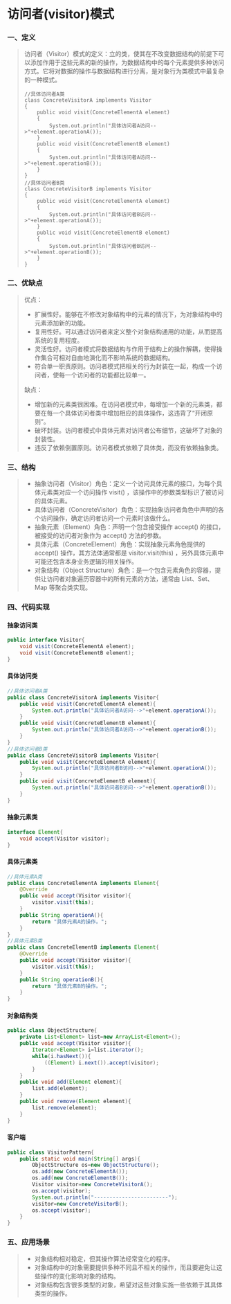# 访问者(visitor)模式

### 一、定义

> ​		访问者（Visitor）模式的定义：立的类，使其在不改变数据结构的前提下可以添加作用于这些元素的新的操作，为数据结构中的每个元素提供多种访问方式。它将对数据的操作与数据结构进行分离，是对象行为类模式中最复杂的一种模式。
>
> ```
> //具体访问者A类
> class ConcreteVisitorA implements Visitor
> {
>     public void visit(ConcreteElementA element)
>     {
>         System.out.println("具体访问者A访问-->"+element.operationA());
>     }
>     public void visit(ConcreteElementB element)
>     {
>         System.out.println("具体访问者A访问-->"+element.operationB());
>     }
> }
> //具体访问者B类
> class ConcreteVisitorB implements Visitor
> {
>     public void visit(ConcreteElementA element)
>     {
>         System.out.println("具体访问者B访问-->"+element.operationA());
>     }
>     public void visit(ConcreteElementB element)
>     {
>         System.out.println("具体访问者B访问-->"+element.operationB());
>     }
> }
> ```

### 二、优缺点

> 优点：
>
> - 扩展性好。能够在不修改对象结构中的元素的情况下，为对象结构中的元素添加新的功能。
> - 复用性好。可以通过访问者来定义整个对象结构通用的功能，从而提高系统的复用程度。
> - 灵活性好。访问者模式将数据结构与作用于结构上的操作解耦，使得操作集合可相对自由地演化而不影响系统的数据结构。
> - 符合单一职责原则。访问者模式把相关的行为封装在一起，构成一个访问者，使每一个访问者的功能都比较单一。
>
> 缺点：
>
> - 增加新的元素类很困难。在访问者模式中，每增加一个新的元素类，都要在每一个具体访问者类中增加相应的具体操作，这违背了“开闭原则”。
> - 破坏封装。访问者模式中具体元素对访问者公布细节，这破坏了对象的封装性。
> - 违反了依赖倒置原则。访问者模式依赖了具体类，而没有依赖抽象类。

### 三、结构

>- 抽象访问者（Visitor）角色：定义一个访问具体元素的接口，为每个具体元素类对应一个访问操作 visit() ，该操作中的参数类型标识了被访问的具体元素。
>- 具体访问者（ConcreteVisitor）角色：实现抽象访问者角色中声明的各个访问操作，确定访问者访问一个元素时该做什么。
>- 抽象元素（Element）角色：声明一个包含接受操作 accept() 的接口，被接受的访问者对象作为 accept() 方法的参数。
>- 具体元素（ConcreteElement）角色：实现抽象元素角色提供的 accept() 操作，其方法体通常都是 visitor.visit(this) ，另外具体元素中可能还包含本身业务逻辑的相关操作。
>- 对象结构（Object Structure）角色：是一个包含元素角色的容器，提供让访问者对象遍历容器中的所有元素的方法，通常由 List、Set、Map 等聚合类实现。

### 四、代码实现

#### 抽象访问类

```java
public interface Visitor{
    void visit(ConcreteElementA element);
    void visit(ConcreteElementB element);
}
```

#### 具体访问类

```java
//具体访问者A类
public class ConcreteVisitorA implements Visitor{
    public void visit(ConcreteElementA element){
        System.out.println("具体访问者A访问-->"+element.operationA());
    }
    public void visit(ConcreteElementB element){
        System.out.println("具体访问者A访问-->"+element.operationB());
    }
}
//具体访问者B类
public class ConcreteVisitorB implements Visitor{
    public void visit(ConcreteElementA element){
        System.out.println("具体访问者B访问-->"+element.operationA());
    }
    public void visit(ConcreteElementB element){
        System.out.println("具体访问者B访问-->"+element.operationB());
    }
}
```

#### 抽象元素类

```java
interface Element{
    void accept(Visitor visitor);
}
```

#### 具体元素类

```java
//具体元素A类
public class ConcreteElementA implements Element{
    @Override
    public void accept(Visitor visitor){
        visitor.visit(this);
    }
    public String operationA(){
        return "具体元素A的操作。";
    }
}
//具体元素B类
public class ConcreteElementB implements Element{
    @Override
    public void accept(Visitor visitor){
        visitor.visit(this);
    }
    public String operationB(){
        return "具体元素B的操作。";
    }
}
```

#### 对象结构类

```java
public class ObjectStructure{   
    private List<Element> list=new ArrayList<Element>();   
    public void accept(Visitor visitor){
        Iterator<Element> i=list.iterator();
        while(i.hasNext()){
            ((Element) i.next()).accept(visitor);
        }      
    }
    public void add(Element element){
        list.add(element);
    }
    public void remove(Element element){
        list.remove(element);
    }
}
```

#### 客户端

```java
public class VisitorPattern{
    public static void main(String[] args){
        ObjectStructure os=new ObjectStructure();
        os.add(new ConcreteElementA());
        os.add(new ConcreteElementB());
        Visitor visitor=new ConcreteVisitorA();
        os.accept(visitor);
        System.out.println("------------------------");
        visitor=new ConcreteVisitorB();
        os.accept(visitor);
    }
}
```

### 五、应用场景

>- 对象结构相对稳定，但其操作算法经常变化的程序。
>- 对象结构中的对象需要提供多种不同且不相关的操作，而且要避免让这些操作的变化影响对象的结构。
>- 对象结构包含很多类型的对象，希望对这些对象实施一些依赖于其具体类型的操作。